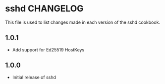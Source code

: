 sshd CHANGELOG
=====================

This file is used to list changes made in each version of the sshd cookbook.

1.0.1
-----

- Add support for Ed25519 HostKeys

1.0.0
-----

- Initial release of sshd
